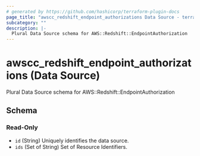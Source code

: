 ```yaml
---
# generated by https://github.com/hashicorp/terraform-plugin-docs
page_title: "awscc_redshift_endpoint_authorizations Data Source - terraform-provider-awscc"
subcategory: ""
description: |-
  Plural Data Source schema for AWS::Redshift::EndpointAuthorization
---
```


# awscc_redshift_endpoint_authorizations (Data Source)

Plural Data Source schema for AWS::Redshift::EndpointAuthorization



<!-- schema generated by tfplugindocs -->
## Schema

### Read-Only

- `id` (String) Uniquely identifies the data source.
- `ids` (Set of String) Set of Resource Identifiers.


